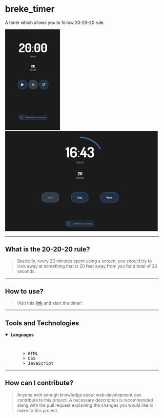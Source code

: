 # breke_timer
A timer which allows you to follow 20-20-20 rule.

<img src="assets/Screenshot (499).png" height="330">&nbsp;&nbsp;<img src="assets/Screenshot (501).png" width="500">

---

## What is the 20-20-20 rule?
>Basically, every 20 minutes spent using a screen, you should try to look away at something that is 20 feet away from you for a total of 20 seconds.

---

## How to use?
>Visit this [link](https://murtuzaalisurti.github.io/breke_timer/) and start the timer!

---

## Tools and Technologies

<details open>
  <summary><strong>&nbsp;Languages</strong></summary>
  <ul>
    <br>
    <pre>
    > HTML
    > CSS
    > JavaScript</pre>
  </ul>
 </details>
 
 ---
 
 ## How can I contribute?
>Anyone with enough knowledge about web-development can contribute to this project. A necessary description is recommended along with the pull request explaining the changes you would like to make to this project. 

